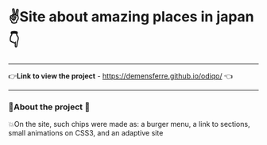 # :v:Site about amazing places in japan:point_down:

---

:point_right:**Link to view the project** - https://demensferre.github.io/odiqo/ :point_left:

---

### :purple_heart:About the project :purple_heart:

:boom:On the site, such chips were made as: a burger menu, a link to sections, small animations on CSS3, and an adaptive site
